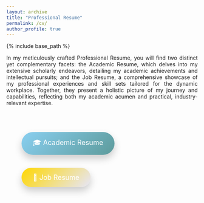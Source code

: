 ```yaml
---
layout: archive
title: "Professional Resume"
permalink: /cv/
author_profile: true
---
```





{% include base_path %}



<style>
    .justify-text {
        text-align: justify;
        text-justify: inter-word;
    }
</style>

<div class="justify-text">
    <p>In my meticulously crafted Professional Resume, you will find two distinct yet complementary facets: the Academic Resume, which delves into my extensive scholarly endeavors, detailing my academic achievements and intellectual pursuits; and the Job Resume, a comprehensive showcase of my professional experiences and skill sets tailored for the dynamic workplace. Together, they present a holistic picture of my journey and capabilities, reflecting both my academic acumen and practical, industry-relevant expertise.</p>
</div>





<div style="padding: 30px; text-align: left;">

  <a href="https://kantrum.github.io/huangjiongtao.github.io/publication/2010-10-01-paper-title-number-2"
     style="display: inline-block;
            padding: 15px 30px;
            margin: 10px;
            border-radius: 50px;
            color: white;
            font-size: 18px;
            text-decoration: none;
            background-image: linear-gradient(135deg, #89CFF0, #5D9B9B); /* Harmonious Blue-Green Gradient */
            box-shadow: 0 10px 20px rgba(0, 0, 0, 0.2);
            transition: transform 0.2s ease, box-shadow 0.3s ease;">
    🎓 Academic Resume
  </a>

  <a href="https://kantrum.github.io/huangjiongtao.github.io/publication/2023-01-10-patent-1"
     style="display: inline-block;
            padding: 15px 30px;
            margin: 10px;
            border-radius: 50px;
            color: white;
            font-size: 18px;
            text-decoration: none;
            background-image: linear-gradient(135deg, #FFD700, #E6E6FA); /* Soft Yellow-Lavender Gradient */
            box-shadow: 0 10px 20px rgba(0, 0, 0, 0.2);
            transition: transform 0.2s ease, box-shadow 0.3s ease;">
    💼 Job Resume
  </a>

</div>




